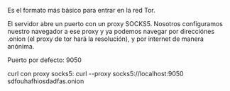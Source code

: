 Es el formato más básico para entrar en la red Tor.

El servidor abre un puerto con un proxy SOCKS5. Nosotros configuramos nuestro navegador a ese proxy y ya podemos navegar por direcciónes .onion (el proxy de tor hará la resolución), y por internet de manera anónima.


Puerto por defecto:
9050

curl con proxy socks5:
curl --proxy socks5://localhost:9050 sdfouhafhiosdadfas.onion
